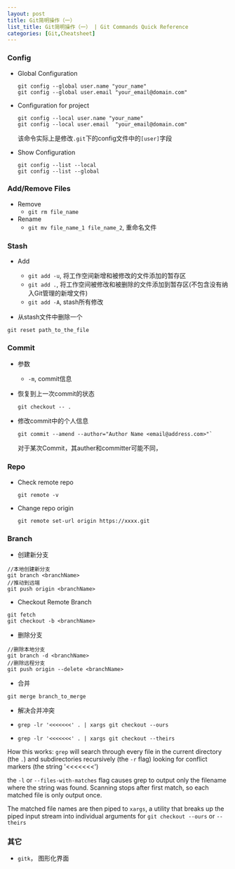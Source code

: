 ```yaml
---
layout: post
title: Git简明操作（一）
list_title: Git简明操作（一） | Git Commands Quick Reference
categories: [Git,Cheatsheet]
---
```


### Config

- Global Configuration
    
    ```shell
    git config --global user.name "your_name"
    git config --global user.email "your_email@domain.com"
    ```

- Configuration for project

    ```shell
    git config --local user.name "your_name"
    git config --local user.email  "your_email@domain.com"
    ```

    该命令实际上是修改`.git`下的config文件中的`[user]`字段

- Show Configuration

    ```shell
    git config --list --local
    git config --list --global
    ```

### Add/Remove Files


- Remove
    - `git rm file_name`
- Rename
    - `git mv file_name_1 file_name_2`, 重命名文件

### Stash

- Add
    - `git add -u`, 将工作空间新增和被修改的文件添加的暂存区
    - `git add .`, 将工作空间被修改和被删除的文件添加到暂存区(不包含没有纳入Git管理的新增文件)
    - `git add -A`, stash所有修改

- 从stash文件中删除一个
```
git reset path_to_the_file
```

### Commit



- 参数
    - `-m`, commit信息

- 恢复到上一次commit的状态
    ```
    git checkout -- .
    ```
- 修改commit中的个人信息

    ```
    git commit --amend --author="Author Name <email@address.com>"`
    ```

    对于某次Commit，其auther和committer可能不同，

    
### Repo

- Check remote repo 

    ```
    git remote -v 
    ```
- Change repo origin 

    ```
    git remote set-url origin https://xxxx.git
    ```

### Branch

- 创建新分支

```
//本地创建新分支
git branch <branchName>
//推动到远端
git push origin <branchName>
```

- Checkout Remote Branch

```
git fetch
git checkout -b <branchName>
```

- 删除分支

```
//删除本地分支
git branch -d <branchName>
//删除远程分支
git push origin --delete <branchName>
```

- 合并

```
git merge branch_to_merge
```

- 解决合并冲突

- `grep -lr '<<<<<<<' . | xargs git checkout --ours`
- `grep -lr '<<<<<<<' . | xargs git checkout --theirs`

How this works: `grep` will search through every file in the current directory (the `.`) and subdirectories recursively (the `-r` flag) looking for conflict markers (the string '<<<<<<<')

the `-l` or `--files-with-matches` flag causes grep to output only the filename where the string was found. Scanning stops after first match, so each matched file is only output once.

The matched file names are then piped to `xargs`, a utility that breaks up the piped input stream into individual arguments for `git checkout --ours` or `--theirs`


### 其它

- `gitk`， 图形化界面